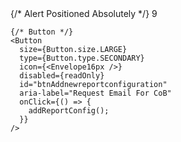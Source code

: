 <div className={styles.gridMessageBoxesContainer}>
  <div className={styles.buttonWrapper}>
    {/* Alert Positioned Absolutely */}
    <Alert className={styles.alertBadge}>9</Alert>

    {/* Button */}
    <Button
      size={Button.size.LARGE}
      type={Button.type.SECONDARY}
      icon={<Envelope16px />}
      disabled={readOnly}
      id="btnAddnewreportconfiguration"
      aria-label="Request Email For CoB"
      onClick={() => {
        addReportConfig();
      }}
    />
  </div>
</div>
